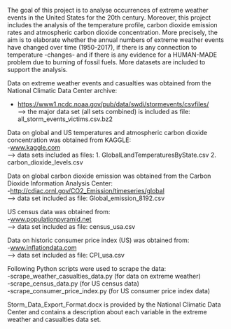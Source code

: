 The goal of this project is to analyse occurrences of extreme weather events in the United States for the 20th century. Moreover, this project includes the analysis of the temperature profile, carbon dioxide emission rates and atmospheric carbon dioxide concentration.
More precisely, the aim is to elaborate whether the annual numbers of extreme weather events have changed over time (1950-2017), if there is any connection to temperature -changes- and if there is any evidence for a HUMAN-MADE problem due to burning of fossil fuels.
More datasets are included to support the analysis. 

Data on extreme weather events and casualties was obtained from the National Climatic Data Center archive:  
- https://www1.ncdc.noaa.gov/pub/data/swdi/stormevents/csvfiles/  
—> the major data set (all sets combined) is included as file: all_storm_events_victims.csv.bz2  

Data on global and US temperatures and atmospheric carbon dioxide concentration was obtained from KAGGLE:  
-www.kaggle.com  
—> data sets included as files: 1. GlobalLandTemperaturesByState.csv 2. carbon_dioxide_levels.csv  

Data on global carbon dioxide emission was obtained from the Carbon Dioxide Information Analysis Center:  
-http://cdiac.ornl.gov/CO2_Emission/timeseries/global  
—> data set included as file: Global_emission_8192.csv  

US census data was obtained from:  
-www.populationpyramid.net   
—> data set included as file: census_usa.csv  

Data on historic consumer price index (US) was obtained from:  
-www.inflationdata.com  
—> data set included as file: CPI_usa.csv  

Following Python scripts were used to scrape the data:  
-scrape_weather_casualties_data.py (for data on extreme weather)  
-scrape_census_data.py (for US census data)  
-scrape_consumer_price_index.py (for US consumer price index data)  

Storm_Data_Export_Format.docx is provided by the National Climatic Data Center and contains a description about each variable in the extreme weather and casualties data set.  

